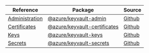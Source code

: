 | Reference | Package | Source |
|---|---|---|
|[Administration](keyvault-admin-readme)|[@azure/keyvault-admin](https://www.npmjs.com/package/@azure/keyvault-admin)|[Github](https://github.com/Azure/azure-sdk-for-js/blob/main/sdk/keyvault/keyvault-admin)|
|[Certificates](keyvault-certificates-readme)|[@azure/keyvault-certificates](https://www.npmjs.com/package/@azure/keyvault-certificates)|[Github](https://github.com/Azure/azure-sdk-for-js/blob/main/sdk/keyvault/keyvault-certificates)|
|[Keys](keyvault-keys-readme)|[@azure/keyvault-keys](https://www.npmjs.com/package/@azure/keyvault-keys)|[Github](https://github.com/Azure/azure-sdk-for-js/blob/main/sdk/keyvault/keyvault-keys)|
|[Secrets](keyvault-secrets-readme)|[@azure/keyvault-secrets](https://www.npmjs.com/package/@azure/keyvault-secrets)|[Github](https://github.com/Azure/azure-sdk-for-js/blob/main/sdk/keyvault/keyvault-secrets)|
